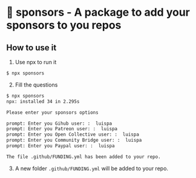 # 💛 sponsors - A package to add your sponsors to you repos

## How to use it

1. Use npx to run it
```sh
$ npx sponsors

```

2. Fill the questions

```sh
$ npx sponsors
npx: installed 34 in 2.295s

Please enter your sponsors options

prompt: Enter you Gihub user: :  luispa
prompt: Enter you Patreon user: :  luispa
prompt: Enter you Open Collective user: :  luispa
prompt: Enter you Community Bridge user: :  luispa
prompt: Enter you Paypal user: :  luispa

The file .github/FUNDING.yml has been added to your repo.
```

3. A new folder `.github/FUNDING.yml` will be added to your repo.

